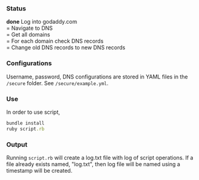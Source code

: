 ### Status
__done__ Log into godaddy.com  
= Navigate to DNS  
= Get all domains  
= For each domain check DNS records  
= Change old DNS records to new DNS records  

### Configurations
Username, password, DNS configurations are stored in YAML files in the ````/secure```` folder. See ````/secure/example.yml````.  


### Use

In order to use script,  
````ruby 
bundle install
ruby script.rb
````

### Output   
Running ````script.rb```` will create a log.txt file with log of script operations. If a file already exists named, "log.txt", then log file will be named using a timestamp will be created.
